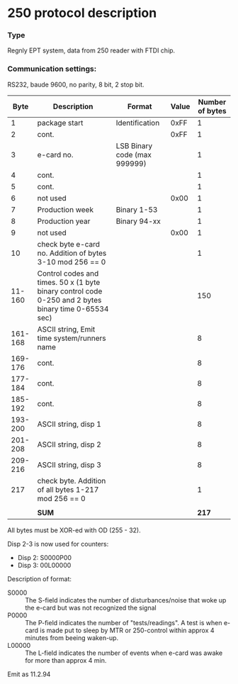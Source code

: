 # 250 protocol description

### Type

Regnly EPT system, data from 250 reader with FTDI chip.

### Communication settings:

RS232, baude 9600, no parity, 8 bit, 2 stop bit.

| Byte    | Description                                                                                          | Format                       | Value | Number of bytes |
| ------- | ---------------------------------------------------------------------------------------------------- | ---------------------------- | ----- | --------------- |
| 1       | package start                                                                                        | Identification               | 0xFF  | 1               |
| 2       | cont.                                                                                                |                              | 0xFF  | 1               |
| 3       | e-card no.                                                                                           | LSB Binary code (max 999999) |       | 1               |
| 4       | cont.                                                                                                |                              |       | 1               |
| 5       | cont.                                                                                                |                              |       | 1               |
| 6       | not used                                                                                             |                              | 0x00  | 1               |
| 7       | Production week                                                                                      | Binary 1-53                  |       | 1               |
| 8       | Production year                                                                                      | Binary 94-xx                 |       | 1               |
| 9       | not used                                                                                             |                              | 0x00  | 1               |
| 10      | check byte e-card no. Addition of bytes 3-10 mod 256 == 0                                            |                              |       | 1               |
| 11-160  | Control codes and times. 50 x (1 byte binary control code 0-250 and 2 bytes binary time 0-65534 sec) |                              |       | 150             |
| 161-168 | ASCII string, Emit time system/runners name                                                          |                              |       | 8               |
| 169-176 | cont.                                                                                                |                              |       | 8               |
| 177-184 | cont.                                                                                                |                              |       | 8               |
| 185-192 | cont.                                                                                                |                              |       | 8               |
| 193-200 | ASCII string, disp 1                                                                                 |                              |       | 8               |
| 201-208 | ASCII string, disp 2                                                                                 |                              |       | 8               |
| 209-216 | ASCII string, disp 3                                                                                 |                              |       | 8               |
| 217     | check byte. Addition of all bytes 1-217 mod 256 == 0                                                 |                              |       | 1               |
|         |                                                                                                      |                              |       |                 |
|         | **SUM**                                                                                              |                              |       | **217**         |

All bytes must be XOR-ed with OD (255 - 32).

Disp 2-3 is now used for counters:

- Disp 2: S0000P00
- Disp 3: 00L00000

Description of format:

<dl>
  <dt>S0000</dt>
  <dd>The S-field indicates the number of disturbances/noise that woke up the e-card but was not recognized the signal</dd>

  <dt>P0000</dt>
  <dd>The P-field indicates the number of "tests/readings". A test is when e-card is made put to sleep by MTR or 250-control within approx 4 minutes from beeing waken-up.</dd>

  <dt>L00000</dt>
  <dd>The L-field indicates the number of events when e-card was awake for more than approx 4 min.</dd>
</dl>

Emit as 11.2.94

